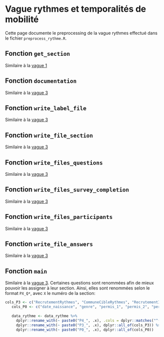# Vague rythmes et temporalités de mobilité

Cette page documente le preprocessing de la vague rythmes effectué dans le fichier `preprocess_rythme.R`.

## Fonction `get_section`
Similaire à la [vague 1](wave1.md#fonction-get_section)

## Fonction `documentation`
Similaire à la [vague 3](wave3.md#fonction-documentation)

## Fonction `write_label_file`
Similaire à la [vague 3](wave3.md#fonction-write_label_file)

## Fonction `write_file_section`
Similaire à la [vague 3](wave3.md#fonction-write_file_section)

## Fonction `write_files_questions`
Similaire à la [vague 3](wave3.md#fonction-write_files_questions)

## Fonction `write_files_survey_completion`
Similaire à la [vague 3](wave3.md#fonction-write_files_survey_completion)

## Fonction `write_files_participants`
Similaire à la [vague 3](wave3.md#fonction-write_files_participants)

## Fonction `write_file_answers`
Similaire à la [vague 3](wave3.md#fonction-write_file_answers)

## Fonction `main`
Similaire à la [vague 3](wave3.md#fonction-main). Certaines questions sont renommées afin de mieux pouvoir les assigner à leur section. Ainsi, elles sont renommées selon le format `PX_Q*`, avec `X` le numéro de la section:
```r
cols_P3 <- c("RecrutementRythmes", "CommuneCibleRythmes", "RecrutementInsecurite", "CommuneCibleInsecurite")
   cols_P0 <- c("date_naissance", "genre", "permis_1", "permis_2", "permis_3", "permis_4", "statut_pro")
     
   data_rythme <- data_rythme %>%
     dplyr::rename_with(~ paste0("P4_", .x), .cols = dplyr::matches("^(SatisfQ|Rem)")) %>%
     dplyr::rename_with(~ paste0("P3_", .x), dplyr::all_of(cols_P3)) %>%
     dplyr::rename_with(~ paste0("P0_", .x), dplyr::all_of(cols_P0))
```